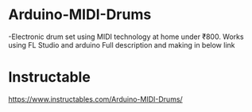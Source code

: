 # Arduino-MIDI-Drums
-Electronic drum set using MIDI technology at home under ₹800.
Works using FL Studio and arduino
Full description and making in below link

# Instructable
https://www.instructables.com/Arduino-MIDI-Drums/

